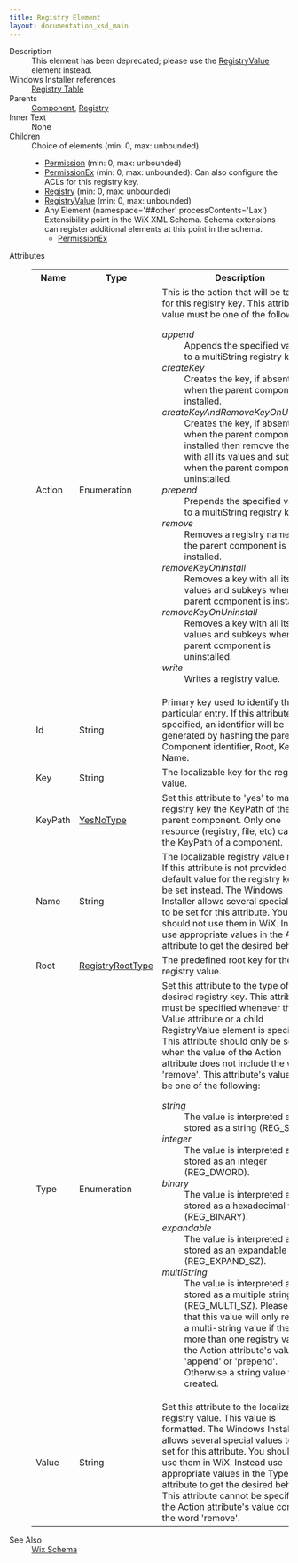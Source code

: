 ```yaml
---
title: Registry Element
layout: documentation_xsd_main
---
```

<dl>
  <dt>Description</dt>
  <dd>This element has been deprecated; please use the <a href="../registryvalue/">RegistryValue</a> element instead.</dd>
  <dt>Windows Installer references</dt>
  <dd>
    <a href="http://msdn.microsoft.com/library/aa371168.aspx" target="_blank">Registry Table</a>
  </dd>
  <dt>Parents</dt>
  <dd>
    <a href="../component/">Component</a>, <a href="../registry/">Registry</a></dd>
  <dt>Inner Text</dt>
  <dd>None</dd>
  <dt>Children</dt>
  <dd>Choice of elements (min: 0, max: unbounded)<ul><li><a href="../permission/">Permission</a> (min: 0, max: unbounded)</li><li><a href="../permissionex/">PermissionEx</a> (min: 0, max: unbounded): Can also configure the ACLs for this registry key.</li><li><a href="../registry/">Registry</a> (min: 0, max: unbounded)</li><li><a href="../registryvalue/">RegistryValue</a> (min: 0, max: unbounded)</li><li><span class="extension">Any Element (namespace='##other' processContents='Lax')                              Extensibility point in the WiX XML Schema.  Schema extensions can register additional                             elements at this point in the schema.                         </span><ul><li><a href="../util/permissionex" class="extension">PermissionEx</a></li></ul></li></ul></dd>
  <dt>Attributes</dt>
  <dd>
    <table cellspacing="0" cellpadding="0" class="schema">
      <tr>
        <th width="15%">Name</th>
        <th width="15%">Type</th>
        <th width="65%">Description</th>
        <th width="15%">Required</th>
      </tr>
      <tr>
        <td>Action</td>
        <td>Enumeration</td>
        <td>                         This is the action that will be taken for this registry key.                       This attribute's value must be one of the following:<dl><dt class="enumerationValue"><dfn>append</dfn></dt><dd>                                     Appends the specified value(s) to a multiString registry key.                                 </dd><dt class="enumerationValue"><dfn>createKey</dfn></dt><dd>                                     Creates the key, if absent, when the parent component is installed.                                 </dd><dt class="enumerationValue"><dfn>createKeyAndRemoveKeyOnUninstall</dfn></dt><dd>                                     Creates the key, if absent, when the parent component is installed then remove the key with all its values and subkeys when the parent component is uninstalled.                                 </dd><dt class="enumerationValue"><dfn>prepend</dfn></dt><dd>                                     Prepends the specified value(s) to a multiString registry key.                                 </dd><dt class="enumerationValue"><dfn>remove</dfn></dt><dd>                                     Removes a registry name when the parent component is installed.                                 </dd><dt class="enumerationValue"><dfn>removeKeyOnInstall</dfn></dt><dd>                                     Removes a key with all its values and subkeys when the parent component is installed.                                 </dd><dt class="enumerationValue"><dfn>removeKeyOnUninstall</dfn></dt><dd>                                     Removes a key with all its values and subkeys when the parent component is uninstalled.                                 </dd><dt class="enumerationValue"><dfn>write</dfn></dt><dd>                                     Writes a registry value.                                 </dd></dl></td>
        <td>&nbsp;</td>
      </tr>
      <tr>
        <td>Id</td>
        <td>String</td>
        <td>                     Primary key used to identify this particular entry.  If this attribute is not specified, an identifier will be                     generated by hashing the parent Component identifier, Root, Key, and Name.                 </td>
        <td>&nbsp;</td>
      </tr>
      <tr>
        <td>Key</td>
        <td>String</td>
        <td>The localizable key for the registry value.</td>
        <td>&nbsp;</td>
      </tr>
      <tr>
        <td>KeyPath</td>
        <td><a href="../simple_type_yesnotype/">YesNoType</a></td>
        <td>                     Set this attribute to 'yes' to make this registry key the KeyPath of the parent component.  Only one resource (registry,                     file, etc) can be the KeyPath of a component.                 </td>
        <td>&nbsp;</td>
      </tr>
      <tr>
        <td>Name</td>
        <td>String</td>
        <td>                     The localizable registry value name.  If this attribute is not provided the default value for the registry key will                     be set instead.  The Windows Installer allows several special values to be set for this attribute.  You should not                     use them in WiX.  Instead use appropriate values in the Action attribute to get the desired behavior.                 </td>
        <td>&nbsp;</td>
      </tr>
      <tr>
        <td>Root</td>
        <td><a href="../simple_type_registryroottype/">RegistryRootType</a></td>
        <td>                         The predefined root key for the registry value.                     </td>
        <td>&nbsp;</td>
      </tr>
      <tr>
        <td>Type</td>
        <td>Enumeration</td>
        <td>                         Set this attribute to the type of the desired registry key.  This attribute must be specified whenever the Value                         attribute or a child RegistryValue element is specified.    This attribute                         should only be set when the value of the Action attribute does not include the word 'remove'.                       This attribute's value must be one of the following:<dl><dt class="enumerationValue"><dfn>string</dfn></dt><dd>                                     The value is interpreted and stored as a string (REG_SZ).                                 </dd><dt class="enumerationValue"><dfn>integer</dfn></dt><dd>                                     The value is interpreted and stored as an integer (REG_DWORD).                                 </dd><dt class="enumerationValue"><dfn>binary</dfn></dt><dd>                                     The value is interpreted and stored as a hexadecimal value (REG_BINARY).                                 </dd><dt class="enumerationValue"><dfn>expandable</dfn></dt><dd>                                     The value is interpreted and stored as an expandable string (REG_EXPAND_SZ).                                 </dd><dt class="enumerationValue"><dfn>multiString</dfn></dt><dd>                                     The value is interpreted and stored as a multiple strings (REG_MULTI_SZ).                                     Please note that this value will only result in a multi-string value if there is more than one registry value                                     or the Action attribute's value is 'append' or 'prepend'.  Otherwise a string value will be created.                                 </dd></dl></td>
        <td>&nbsp;</td>
      </tr>
      <tr>
        <td>Value</td>
        <td>String</td>
        <td>                     Set this attribute to the localizable registry value.  This value is formatted.  The Windows Installer allows                     several special values to be set for this attribute.  You should not use them in WiX.  Instead use appropriate                     values in the Type attribute to get the desired behavior.  This attribute cannot be specified if the Action                     attribute's value contains the word 'remove'.                 </td>
        <td>&nbsp;</td>
      </tr>
    </table>
  </dd>
  <dt>See Also</dt>
  <dd>
    <a href="../wix">Wix Schema</a>
  </dd>
</dl>
